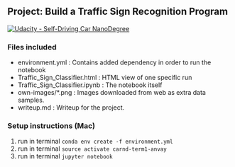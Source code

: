 ## Project: Build a Traffic Sign Recognition Program
[![Udacity - Self-Driving Car NanoDegree](https://s3.amazonaws.com/udacity-sdc/github/shield-carnd.svg)](http://www.udacity.com/drive)

### Files included
* environment.yml : Contains added dependency in order to run the notebook
* Traffic_Sign_Classifier.html : HTML view of one specific run
* Traffic_Sign_Classifier.ipynb : The notebook itself
* own-images/*.png : Images downloaded from web as extra data samples.
* writeup.md : Writeup for the project.

### Setup instructions (Mac)
1. run in terminal `conda env create -f environment.yml`
2. run in terminal `source activate carnd-term1-anvay`
3. run in terminal `jupyter notebook` 
